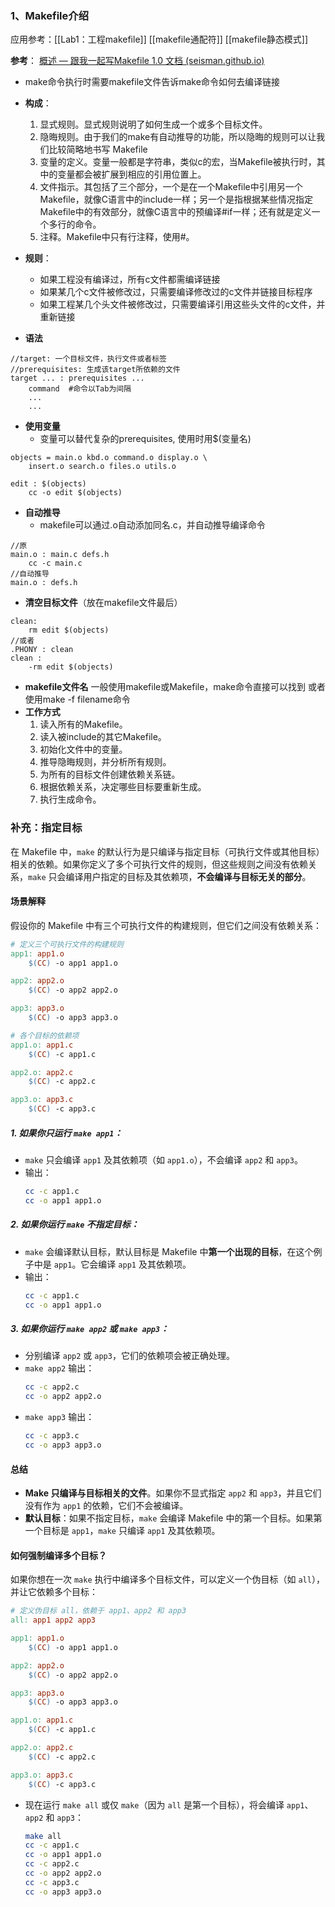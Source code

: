 ### 1、Makefile介绍
应用参考：[[Lab1：工程makefile]] [[makefile通配符]] [[makefile静态模式]]

**参考**：
[概述 — 跟我一起写Makefile 1.0 文档 (seisman.github.io)](https://seisman.github.io/how-to-write-makefile/overview.html)
* make命令执行时需要makefile文件告诉make命令如何去编译链接
* **构成**：
	1. 显式规则。显式规则说明了如何生成一个或多个目标文件。
	2. 隐晦规则。由于我们的make有自动推导的功能，所以隐晦的规则可以让我们比较简略地书写 Makefile
	3. 变量的定义。变量一般都是字符串，类似c的宏，当Makefile被执行时，其中的变量都会被扩展到相应的引用位置上。
	4. 文件指示。其包括了三个部分，一个是在一个Makefile中引用另一个Makefile，就像C语言中的include一样；另一个是指根据某些情况指定Makefile中的有效部分，就像C语言中的预编译#if一样；还有就是定义一个多行的命令。
	5. 注释。Makefile中只有行注释，使用#。
	
* **规则**：
	* 如果工程没有编译过，所有c文件都需编译链接
	* 如果某几个c文件被修改过，只需要编译修改过的c文件并链接目标程序
	* 如果工程某几个头文件被修改过，只需要编译引用这些头文件的c文件，并重新链接
* **语法**
```
//target: 一个目标文件，执行文件或者标签
//prerequisites: 生成该target所依赖的文件
target ... : prerequisites ... 
    command  #命令以Tab为间隔
    ...
    ...
```
* **使用变量**
	* 变量可以替代复杂的prerequisites, 使用时用$(变量名)
```
objects = main.o kbd.o command.o display.o \
    insert.o search.o files.o utils.o

edit : $(objects)
    cc -o edit $(objects)
```
* **自动推导**
	* makefile可以通过.o自动添加同名.c，并自动推导编译命令
```
//原
main.o : main.c defs.h
    cc -c main.c
//自动推导
main.o : defs.h
```
* **清空目标文件**（放在makefile文件最后）
```
clean:
    rm edit $(objects)
//或者
.PHONY : clean
clean :
    -rm edit $(objects)
```
* **makefile文件名**
	一般使用makefile或Makefile，make命令直接可以找到
	或者使用make -f filename命令
* **工作方式**
	1. 读入所有的Makefile。
	2. 读入被include的其它Makefile。
	3. 初始化文件中的变量。
    1. 推导隐晦规则，并分析所有规则。
    2. 为所有的目标文件创建依赖关系链。
    3. 根据依赖关系，决定哪些目标要重新生成。
    4. 执行生成命令。


### 补充：指定目标
在 Makefile 中，`make` 的默认行为是只编译与指定目标（可执行文件或其他目标）相关的依赖。如果你定义了多个可执行文件的规则，但这些规则之间没有依赖关系，`make` 只会编译用户指定的目标及其依赖项，**不会编译与目标无关的部分**。

#### 场景解释

假设你的 Makefile 中有三个可执行文件的构建规则，但它们之间没有依赖关系：

```makefile
# 定义三个可执行文件的构建规则
app1: app1.o
	$(CC) -o app1 app1.o

app2: app2.o
	$(CC) -o app2 app2.o

app3: app3.o
	$(CC) -o app3 app3.o

# 各个目标的依赖项
app1.o: app1.c
	$(CC) -c app1.c

app2.o: app2.c
	$(CC) -c app2.c

app3.o: app3.c
	$(CC) -c app3.c
```

##### 1. 如果你只运行 `make app1`：

- `make` 只会编译 `app1` 及其依赖项（如 `app1.o`），不会编译 `app2` 和 `app3`。
- 输出：
  ```bash
  cc -c app1.c
  cc -o app1 app1.o
  ```

##### 2. 如果你运行 `make` 不指定目标：

- `make` 会编译默认目标，默认目标是 Makefile 中**第一个出现的目标**，在这个例子中是 `app1`。它会编译 `app1` 及其依赖项。
- 输出：
  ```bash
  cc -c app1.c
  cc -o app1 app1.o
  ```

##### 3. 如果你运行 `make app2` 或 `make app3`：

- 分别编译 `app2` 或 `app3`，它们的依赖项会被正确处理。
- `make app2` 输出：
  ```bash
  cc -c app2.c
  cc -o app2 app2.o
  ```
- `make app3` 输出：
  ```bash
  cc -c app3.c
  cc -o app3 app3.o
  ```

#### 总结

- **Make 只编译与目标相关的文件**。如果你不显式指定 `app2` 和 `app3`，并且它们没有作为 `app1` 的依赖，它们不会被编译。
- **默认目标**：如果不指定目标，`make` 会编译 Makefile 中的第一个目标。如果第一个目标是 `app1`，`make` 只编译 `app1` 及其依赖项。

#### 如何强制编译多个目标？

如果你想在一次 `make` 执行中编译多个目标文件，可以定义一个伪目标（如 `all`），并让它依赖多个目标：

```makefile
# 定义伪目标 all，依赖于 app1、app2 和 app3
all: app1 app2 app3

app1: app1.o
	$(CC) -o app1 app1.o

app2: app2.o
	$(CC) -o app2 app2.o

app3: app3.o
	$(CC) -o app3 app3.o

app1.o: app1.c
	$(CC) -c app1.c

app2.o: app2.c
	$(CC) -c app2.c

app3.o: app3.c
	$(CC) -c app3.c
```

- 现在运行 `make all` 或仅 `make`（因为 `all` 是第一个目标），将会编译 `app1`、`app2` 和 `app3`：
  ```bash
  make all
  cc -c app1.c
  cc -o app1 app1.o
  cc -c app2.c
  cc -o app2 app2.o
  cc -c app3.c
  cc -o app3 app3.o
  ```
